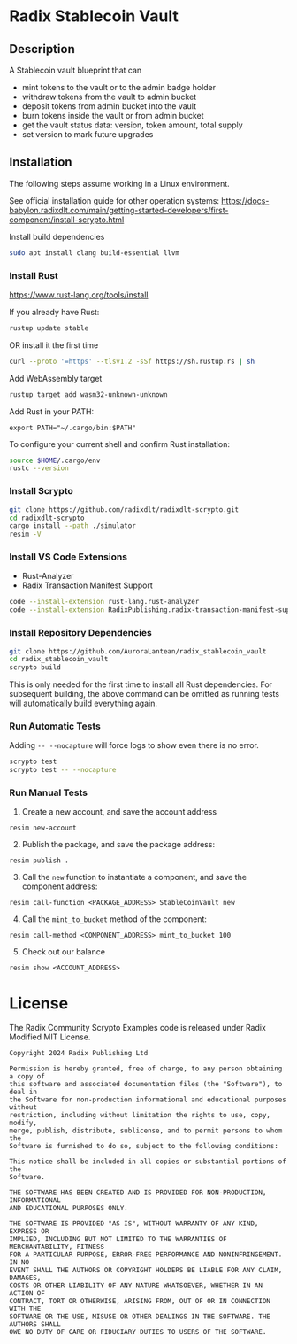 # Radix Stablecoin Vault

## Description

A Stablecoin vault blueprint that can

- mint tokens to the vault or to the admin badge holder
- withdraw tokens from the vault to admin bucket
- deposit tokens from admin bucket into the vault
- burn tokens inside the vault or from admin bucket
- get the vault status data: version, token amount, total supply
- set version to mark future upgrades

## Installation

The following steps assume working in a Linux environment.

See official installation guide for other operation systems:
https://docs-babylon.radixdlt.com/main/getting-started-developers/first-component/install-scrypto.html

Install build dependencies

```bash
sudo apt install clang build-essential llvm
```

### Install Rust

https://www.rust-lang.org/tools/install

If you already have Rust:

```bash
rustup update stable
```

OR install it the first time

```bash
curl --proto '=https' --tlsv1.2 -sSf https://sh.rustup.rs | sh
```

Add WebAssembly target

```bash
rustup target add wasm32-unknown-unknown
```

Add Rust in your PATH:

```
export PATH="~/.cargo/bin:$PATH"
```

To configure your current shell and confirm Rust installation:

```bash
source $HOME/.cargo/env
rustc --version
```

### Install Scrypto

```bash
git clone https://github.com/radixdlt/radixdlt-scrypto.git
cd radixdlt-scrypto
cargo install --path ./simulator
resim -V
```

### Install VS Code Extensions

- Rust-Analyzer
- Radix Transaction Manifest Support

```bash
code --install-extension rust-lang.rust-analyzer
code --install-extension RadixPublishing.radix-transaction-manifest-support
```

### Install Repository Dependencies

```bash
git clone https://github.com/AuroraLantean/radix_stablecoin_vault
cd radix_stablecoin_vault
scrypto build
```

This is only needed for the first time to install all Rust dependencies. For subsequent building, the above command can be omitted as running tests will automatically build everything again.

### Run Automatic Tests

Adding `-- --nocapture` will force logs to show even there is no error.

```bash
scrypto test
scrypto test -- --nocapture
```

### Run Manual Tests

1. Create a new account, and save the account address

```
resim new-account
```

2. Publish the package, and save the package address:

```
resim publish .
```

3. Call the `new` function to instantiate a component, and save the component address:

```
resim call-function <PACKAGE_ADDRESS> StableCoinVault new
```

4. Call the `mint_to_bucket` method of the component:

```
resim call-method <COMPONENT_ADDRESS> mint_to_bucket 100
```

5. Check out our balance

```
resim show <ACCOUNT_ADDRESS>
```

# License

The Radix Community Scrypto Examples code is released under Radix Modified MIT License.

    Copyright 2024 Radix Publishing Ltd

    Permission is hereby granted, free of charge, to any person obtaining a copy of
    this software and associated documentation files (the "Software"), to deal in
    the Software for non-production informational and educational purposes without
    restriction, including without limitation the rights to use, copy, modify,
    merge, publish, distribute, sublicense, and to permit persons to whom the
    Software is furnished to do so, subject to the following conditions:

    This notice shall be included in all copies or substantial portions of the
    Software.

    THE SOFTWARE HAS BEEN CREATED AND IS PROVIDED FOR NON-PRODUCTION, INFORMATIONAL
    AND EDUCATIONAL PURPOSES ONLY.

    THE SOFTWARE IS PROVIDED "AS IS", WITHOUT WARRANTY OF ANY KIND, EXPRESS OR
    IMPLIED, INCLUDING BUT NOT LIMITED TO THE WARRANTIES OF MERCHANTABILITY, FITNESS
    FOR A PARTICULAR PURPOSE, ERROR-FREE PERFORMANCE AND NONINFRINGEMENT. IN NO
    EVENT SHALL THE AUTHORS OR COPYRIGHT HOLDERS BE LIABLE FOR ANY CLAIM, DAMAGES,
    COSTS OR OTHER LIABILITY OF ANY NATURE WHATSOEVER, WHETHER IN AN ACTION OF
    CONTRACT, TORT OR OTHERWISE, ARISING FROM, OUT OF OR IN CONNECTION WITH THE
    SOFTWARE OR THE USE, MISUSE OR OTHER DEALINGS IN THE SOFTWARE. THE AUTHORS SHALL
    OWE NO DUTY OF CARE OR FIDUCIARY DUTIES TO USERS OF THE SOFTWARE.